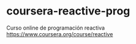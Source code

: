 coursera-reactive-prog
======================

Curso online de programación reactiva https://www.coursera.org/course/reactive
